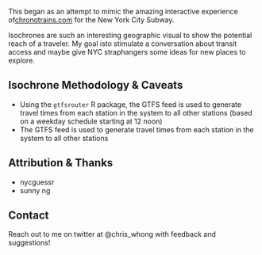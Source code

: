 This began as an attempt to mimic the amazing interactive experience of[chronotrains.com](https://chronotrains.com) for the New York City Subway.

Isochrones are such an interesting geographic visual to show the potential reach of a traveler. My goal isto stimulate a conversation about transit access and maybe give NYC straphangers some ideas for new places to explore.

## Isochrone Methodology & Caveats

* Using the `gtfsrouter` R package, the GTFS feed is used to generate travel times from each station in the system to all other stations (based on a weekday schedule starting at 12 noon)
* The GTFS feed is used to generate travel times from each station in the system to all other stations



## Attribution & Thanks

* nycguessr
* sunny ng

## Contact

Reach out to me on twitter at @chris_whong with feedback and suggestions!


